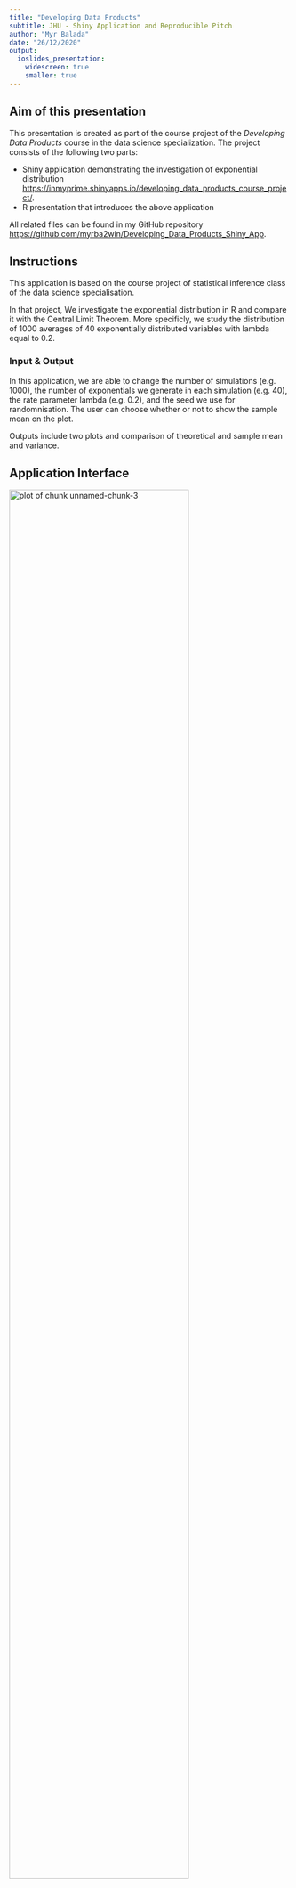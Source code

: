 ```yaml
---
title: "Developing Data Products"
subtitle: JHU - Shiny Application and Reproducible Pitch
author: "Myr Balada"
date: "26/12/2020"
output: 
  ioslides_presentation:
    widescreen: true
    smaller: true
---
```









## Aim of this presentation

This presentation is created as part of the course project of the *Developing Data Products* course in the data science specialization. The project consists of the following two parts:

- Shiny application demonstrating the investigation of exponential distribution <https://inmyprime.shinyapps.io/developing_data_products_course_project/>.
- R presentation that introduces the above application

All related files can be found in my GitHub repository
<https://github.com/myrba2win/Developing_Data_Products_Shiny_App>.

## Instructions
This application is based on the course project of statistical inference class of the data science specialisation.

In that project, We investigate the exponential distribution in R and compare it with the Central Limit Theorem. More specificly, we study the distribution of 1000 averages of 40 exponentially distributed variables with lambda equal to 0.2.

### Input & Output
In this application, we are able to change the number of simulations (e.g. 1000), the number of exponentials we generate in each simulation (e.g. 40), the rate parameter lambda (e.g. 0.2), and the seed we use for randomnisation. The user can choose whether or not to show the sample mean on the plot.

Outputs include two plots and comparison of theoretical and sample mean and variance.

## Application Interface
<img src="./AppInterface4_3.png" title="plot of chunk unnamed-chunk-3" alt="plot of chunk unnamed-chunk-3" width="80%" />

## Simplified example code of the sample mean calculation in the server

```
set.seed(input$seed)
lambda <- input$sliderLambda
nosim <- input$sliderNsim
n <- input$sliderNmean
        
mns = NULL
for (i in 1 : nosim) mns = c(mns, mean(rexp(n,lambda)))
sampleMean <- mean(mns)
theoMean <- 1/lambda
rbind(sampleMean, theoMean)
```

```
               [,1]
sampleMean 4.974239
theoMean   5.000000
```
